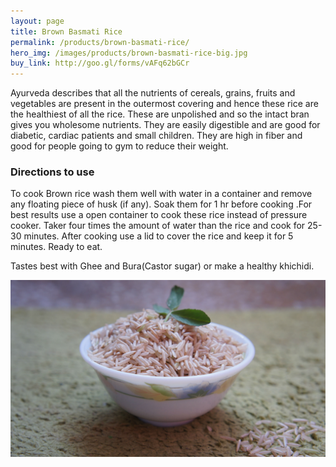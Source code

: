 ```yaml
---
layout: page
title: Brown Basmati Rice
permalink: /products/brown-basmati-rice/
hero_img: /images/products/brown-basmati-rice-big.jpg
buy_link: http://goo.gl/forms/vAFq62bGCr
---
```


Ayurveda describes that all the nutrients of cereals, grains, fruits and vegetables are present in the outermost covering and hence these rice are the healthiest of all the rice. These are unpolished and so the intact bran gives you wholesome nutrients. They are easily digestible and are good for diabetic, cardiac patients and small children. They are high in fiber and good for people going to gym to reduce their weight.

### Directions to use

To cook Brown  rice wash them well with water  in a container and remove  any floating piece of husk (if any). Soak them for 1 hr before cooking .For best  results use a open container  to cook these rice instead of  pressure cooker. Taker four times the amount of water than the rice and cook for 25-30 minutes. After cooking  use a lid to cover the rice and keep it for 5 minutes. Ready to eat.

Tastes best with Ghee and Bura(Castor sugar) or make a healthy khichidi.

![](/images/products/brown-basmati-rice.jpg)
